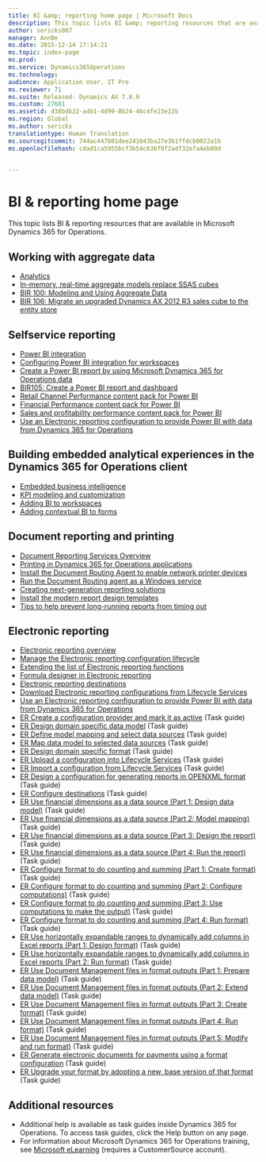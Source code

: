 ```yaml
---
title: BI &amp; reporting home page | Microsoft Docs
description: This topic lists BI &amp; reporting resources that are available in Microsoft Dynamics 365 for Operations.
author: sericks007
manager: AnnBe
ms.date: 2015-12-14 17:14:21
ms.topic: index-page
ms.prod: 
ms.service: Dynamics365Operations
ms.technology: 
audience: Application User, IT Pro
ms.reviewer: 71
ms.suite: Released- Dynamics AX 7.0.0
ms.custom: 27681
ms.assetid: d38bdb22-a4b1-4d99-8b24-46c4fe23e22b
ms.region: Global
ms.author: sericks
translationtype: Human Translation
ms.sourcegitcommit: 744ac447b01dee241043ba27e3b1ffdcb0022a1b
ms.openlocfilehash: cdad1ca5955bcf3b54c636f9f2adf32efa4eb80d


---
```


# <a name="bi-amp-reporting-home-page"></a>BI &amp; reporting home page

This topic lists BI &amp; reporting resources that are available in Microsoft Dynamics 365 for Operations.

<a name="working-with-aggregate-data"></a>Working with aggregate data
---------------------------

-   [Analytics](https://docs.microsoft.com/en-us/dynamics365/operations/dev-itpro/analytics-bi-reporting/analytics)
-   [In-memory, real-time aggregate models replace SSAS cubes](https://docs.microsoft.com/en-us/dynamics365/operations/dev-itpro/analytics-bi-reporting/transition-from-ssas-cubes-to-in-memory-real-time-aggregate-models-in-ax7)
-   [BIR 100: Modeling and Using Aggregate Data](https://docs.microsoft.com/en-us/dynamics365/operations/dev-itpro/analytics-bi-reporting/modeling-and-using-aggregate-data)
-   [BIR 106: Migrate an upgraded Dynamics AX 2012 R3 sales cube to the entity store](https://docs.microsoft.com/en-us/dynamics365/operations/dev-itpro/analytics-bi-reporting/bir106-migrate-an-upgraded-dynamics-ax-2012-r3-sales-cube-to-the-entity-store)

## <a name="selfservice-reporting"></a>Selfservice reporting
-   [Power BI integration](https://docs.microsoft.com/en-us/dynamics365/operations/dev-itpro/analytics-bi-reporting/powerbi-integration-in-ax7)
-   [Configuring Power BI integration for workspaces](https://docs.microsoft.com/en-us/dynamics365/operations/dev-itpro/analytics-bi-reporting/configuring-powerbi-integration)
-   [Create a Power BI report by using Microsoft Dynamics 365 for Operations data](https://docs.microsoft.com/en-us/dynamics365/operations/dev-itpro/analytics-bi-reporting/how-to-create-a-powerbi-report-using-ax-data)
-   [BIR105: Create a Power BI report and dashboard](https://docs.microsoft.com/en-us/dynamics365/operations/dev-itpro/analytics-bi-reporting/tutorial-create-a-power-bi-report-and-dashboard)
-   [Retail Channel Performance content pack for Power BI](https://docs.microsoft.com/en-us/dynamics365/operations/retail/retail-channel-performance-dashboard-in-power-bi-using-ax-data)
-   [Financial Performance content pack for Power BI](https://docs.microsoft.com/en-us/dynamics365/operations/dev-itpro/analytics-bi-reporting/monitor-financial-performance-powerbi)
-   [Sales and profitability performance content pack for Power BI](https://docs.microsoft.com/en-us/dynamics365/operations/dev-itpro/analytics-bi-reporting/sales-and-profitability-performance-content-pack-for-power-bi)
-   [Use an Electronic reporting configuration to provide Power BI with data from Dynamics 365 for Operations](https://docs.microsoft.com/en-us/dynamics365/operations/dev-itpro/analytics-bi-reporting/general-electronic-reporting-ger-how-to-use-report-configuration-to-get-data-for-power-bi)

## <a name="building-embedded-analytical-experiences-in-the-dynamics-365-for-operations-client"></a>Building embedded analytical experiences in the Dynamics 365 for Operations client
-   [Embedded business intelligence](https://docs.microsoft.com/en-us/dynamics365/operations/dev-itpro/analytics-bi-reporting/analytics#embedded-business-intelligence)
-   [KPI modeling and customization](https://docs.microsoft.com/en-us/dynamics365/operations/dev-itpro/analytics-bi-reporting/analytics#kpi-modeling-and-customization)
-   [Adding BI to workspaces](https://docs.microsoft.com/en-us/dynamics365/operations/dev-itpro/analytics-bi-reporting/adding-bi-to-workspaces)
-   [Adding contextual BI to forms](https://docs.microsoft.com/en-us/dynamics365/operations/dev-itpro/analytics-bi-reporting/adding-contextual-bi-to-forms)

## <a name="document-reporting-and-printing"></a>Document reporting and printing
-   [Document Reporting Services Overview](https://docs.microsoft.com/en-us/dynamics365/operations/dev-itpro/analytics-bi-reporting/document-reporting-services)
-   [Printing in Dynamics 365 for Operations applications](https://docs.microsoft.com/en-us/dynamics365/operations/dev-itpro/analytics-bi-reporting/printing-in-dynamics-ax-applications)
-   [Install the Document Routing Agent to enable network printer devices](https://docs.microsoft.com/en-us/dynamics365/operations/dev-itpro/analytics-bi-reporting/configuring-the-document-routing-service-to-enable-network-printer-devices)
-   [Run the Document Routing agent as a Windows service](https://docs.microsoft.com/en-us/dynamics365/operations/dev-itpro/analytics-bi-reporting/running-the-document-routing-agent-as-a-windows-service)
-   [Creating next-generation reporting solutions](https://docs.microsoft.com/en-us/dynamics365/operations/dev-itpro/analytics-bi-reporting/creating-nextgen-reporting-solutions)
-   [Install the modern report design templates](https://docs.microsoft.com/en-us/dynamics365/operations/dev-itpro/analytics-bi-reporting/installing-the-modern-report-design-templates)
-   [Tips to help prevent long-running reports from timing out](https://docs.microsoft.com/en-us/dynamics365/operations/dev-itpro/analytics-bi-reporting/tips-to-help-prevent-long-running-reports-from-timing-out)

## <a name="electronic-reporting"></a>Electronic reporting
-   [Electronic reporting overview](https://docs.microsoft.com/en-us/dynamics365/operations/dev-itpro/analytics-bi-reporting/general-electronic-reporting-ger)
-   [Manage the Electronic reporting configuration lifecycle](https://docs.microsoft.com/en-us/dynamics365/operations/dev-itpro/analytics-bi-reporting/general-electronic-reporting-ger-how-to-manage-configuration-lifecycle)
-   [Extending the list of Electronic reporting functions](https://docs.microsoft.com/en-us/dynamics365/operations/dev-itpro/analytics-bi-reporting/general-electronic-reporting-ger-formulas-list-extension)
-   [Formula designer in Electronic reporting](https://docs.microsoft.com/en-us/dynamics365/operations/dev-itpro/analytics-bi-reporting/general-electronic-reporting-ger-formula-designer)
-   [Electronic reporting destinations](https://docs.microsoft.com/en-us/dynamics365/operations/dev-itpro/analytics-bi-reporting/using-electronic-reporting-destinations)
-   [Download Electronic reporting configurations from Lifecycle Services](https://docs.microsoft.com/en-us/dynamics365/operations/dev-itpro/analytics-bi-reporting/download-electronic-reporting-er-configuration-from-lifecycle-services)
-   [Use an Electronic reporting configuration to provide Power BI with data from Dynamics 365 for Operations](https://docs.microsoft.com/en-us/dynamics365/operations/dev-itpro/analytics-bi-reporting/general-electronic-reporting-ger-how-to-use-report-configuration-to-get-data-for-power-bi)
-   [ER Create a configuration provider and mark it as active](http://ax.help.dynamics.com/en/wiki/er-select-service-provider/) (Task guide)
-   [ER Design domain specific data model](http://ax.help.dynamics.com/en/wiki/er-design-domain-specific-data-model/) (Task guide)
-   [ER Define model mapping and select data sources](http://ax.help.dynamics.com/en/wiki/er-define-model-mapping-and-select-data-sources/) (Task guide)
-   [ER Map data model to selected data sources](http://ax.help.dynamics.com/en/wiki/er-map-data-model-to-selected-data-sources/) (Task guide)
-   [ER Design domain specific format](http://ax.help.dynamics.com/en/wiki/er-design-domain-specific-format/) (Task guide)
-   [ER Upload a configuration into Lifecycle Services](http://ax.help.dynamics.com/en/wiki/upload-a-configuration-into-lifecycle-services/) (Task guide)
-   [ER Import a configuration from Lifecycle Services](http://ax.help.dynamics.com/en/wiki/import-a-configuration-from-lifecycle-services/) (Task guide)
-   [ER Design a configuration for generating reports in OPENXML format](http://ax.help.dynamics.com/en/wiki/design-a-configuration-for-generating-reports-in-openxml-format/) (Task guide)
-   [ER Configure destinations](http://ax.help.dynamics.com/en/wiki/configure-destinations/) (Task guide)
-   [ER Use financial dimensions as a data source (Part 1: Design data model)](http://ax.help.dynamics.com/en/wiki/er-use-financial-dimensions-as-a-data-source-part-1-design-data-model/) (Task guide)
-   [ER Use financial dimensions as a data source (Part 2: Model mapping)](http://ax.help.dynamics.com/en/wiki/er-use-financial-dimensions-as-a-data-source-part-2-model-mapping/) (Task guide)
-   [ER Use financial dimensions as a data source (Part 3: Design the report)](http://ax.help.dynamics.com/en/wiki/er-use-financial-dimensions-as-a-data-source-part-3-design-the-report/) (Task guide)
-   [ER Use financial dimensions as a data source (Part 4: Run the report)](http://ax.help.dynamics.com/en/wiki/er-use-financial-dimensions-as-a-data-source-part-4-run-the-report/) (Task guide)
-   [ER Configure format to do counting and summing (Part 1: Create format)](http://ax.help.dynamics.com/en/wiki/er-configure-format-to-do-counting-and-summing-part-1-create-format/) (Task guide)
-   [ER Configure format to do counting and summing (Part 2: Configure computations)](http://ax.help.dynamics.com/en/wiki/er-configure-format-to-do-counting-and-summing-part-2-configure-computations/) (Task guide)
-   [ER Configure format to do counting and summing (Part 3: Use computations to make the output)](http://ax.help.dynamics.com/en/wiki/er-configure-format-to-do-counting-and-summing-part-3-use-computations-to-make-the-output/) (Task guide)
-   [ER Configure format to do counting and summing (Part 4: Run format)](http://ax.help.dynamics.com/en/wiki/er-configure-format-to-do-counting-and-summing-part-4-run-format/) (Task guide)
-   [ER Use horizontally expandable ranges to dynamically add columns in Excel reports (Part 1: Design format)](http://ax.help.dynamics.com/en/wiki/er-use-horizontally-expandable-ranges-to-dynamically-add-columns-in-excel-reports-part-1-design-format/) (Task guide)
-   [ER Use horizontally expandable ranges to dynamically add columns in Excel reports (Part 2: Run format)](http://ax.help.dynamics.com/en/wiki/er-use-horizontally-expandable-ranges-to-dynamically-add-columns-in-excel-reports-part-2-run-format/) (Task guide)
-   [ER Use Document Management files in format outputs (Part 1: Prepare data model)](http://ax.help.dynamics.com/en/wiki/er-use-document-management-files-in-format-outputs-part-1-prepare-data-model/) (Task guide)
-   [ER Use Document Management files in format outputs (Part 2: Extend data model)](http://ax.help.dynamics.com/en/wiki/er-use-document-management-files-in-format-outputs-part-2-extend-data-model/) (Task guide)
-   [ER Use Document Management files in format outputs (Part 3: Create format)](http://ax.help.dynamics.com/en/wiki/er-use-document-management-files-in-format-outputs-part-3-create-format/) (Task guide)
-   [ER Use Document Management files in format outputs (Part 4: Run format)](http://ax.help.dynamics.com/en/wiki/er-use-document-management-files-in-format-outputs-part-4-run-format/) (Task guide)
-   [ER Use Document Management files in format outputs (Part 5: Modify and run format)](http://ax.help.dynamics.com/en/wiki/er-use-document-management-files-in-format-outputs-part-5-modify-and-run-format/) (Task guide)
-   [ER Generate electronic documents for payments using a format configuration](http://ax.help.dynamics.com/en/wiki/generate-electronic-documents-for-payments-using-a-format-configuration/) (Task guide)
-   [ER Upgrade your format by adopting a new, base version of that format](http://ax.help.dynamics.com/en/wiki/upgrade-your-format-by-adopting-a-new-base-version-of-that-format/) (Task guide)

## <a name="additional-resources"></a>Additional resources
-   Additional help is available as task guides inside Dynamics 365 for Operations. To access task guides, click the Help button on any page.
-   For information about Microsoft Dynamics 365 for Operations training, see [Microsoft eLearning](https://mbspartner.microsoft.com/AX/LearningPlans) (requires a CustomerSource account).





<!--HONumber=Feb17_HO3-->



